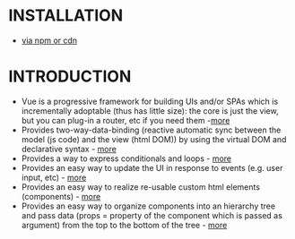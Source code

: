 # INSTALLATION

* [via npm or cdn](https://vuejs.org/v2/guide/installation.html)

# INTRODUCTION

* Vue is a progressive framework for building UIs and/or SPAs which is incrementally adoptable (thus has little size): the core is just the view, but you can plug-in a router, etc if you need them -[more](https://vuejs.org/v2/guide/index.html#What-is-Vue-js)
* Provides two-way-data-binding (reactive automatic sync between the model (js code) and the view (html DOM)) by using the virtual DOM and declarative syntax - [more](https://vuejs.org/v2/guide/index.html#Declarative-Rendering)
* Provides a way to express conditionals and loops - [more](https://vuejs.org/v2/guide/index.html#Conditionals-and-Loops)
* Provides an easy way to update the UI in response to events (e.g. user input, etc) - [more](https://vuejs.org/v2/guide/index.html#Handling-User-Input)
* Provides an easy way to realize re-usable custom html elements (components) - [more](https://vuejs.org/v2/guide/index.html#Relation-to-Custom-Elements)
* Provides an easy way to organize components into an hierarchy tree and pass data (props = property of the component which is passed as argument) from the top to the bottom of the tree - [more](https://vuejs.org/v2/guide/index.html#Composing-with-Components)